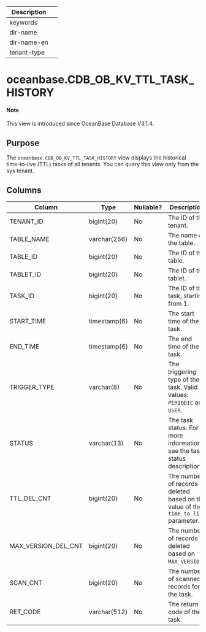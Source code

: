 | Description ||
|---|---|
| keywords ||
| dir-name ||
| dir-name-en ||
| tenant-type ||

# oceanbase.CDB_OB_KV_TTL_TASK_HISTORY

<main id="notice" type='explain'>
  <h4>Note</h4>
  <p>This view is introduced since OceanBase Database V3.1.4. </p>
</main>

## Purpose

The `oceanbase.CDB_OB_KV_TTL_TASK_HISTORY` view displays the historical time-to-live (TTL) tasks of all tenants. You can query this view only from the sys tenant. 

## Columns

| **Column** | **Type** | **Nullable?** | **Description** |
| --- | --- | --- | --- |
| TENANT_ID | bigint(20) | No | The ID of the tenant. |
| TABLE_NAME | varchar(256) | No | The name of the table. |
| TABLE_ID | bigint(20) | No | The ID of the table. |
| TABLET_ID | bigint(20) | No | The ID of the tablet. |
| TASK_ID | bigint(20) | No | The ID of the task, starting from 1. |
| START_TIME | timestamp(6) | No | The start time of the task. |
| END_TIME | timestamp(6) | No | The end time of the task. |
| TRIGGER_TYPE | varchar(8) | No | The triggering type of the task. Valid values: `PERIODIC` and `USER`. |
| STATUS | varchar(13) | No | The task status. For more information, see the task status description. |
| TTL_DEL_CNT | bigint(20) | No | The number of records deleted based on the value of the `time_to_live` parameter. |
| MAX_VERSION_DEL_CNT | bigint(20) | No | The number of records deleted based on `MAX_VERSION`. |
| SCAN_CNT | bigint(20) | No | The number of scanned records for the task. |
| RET_CODE | varchar(512) | No | The return code of the task. |
